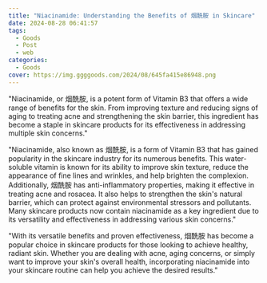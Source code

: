 ```yaml
---
title: "Niacinamide: Understanding the Benefits of 烟酰胺 in Skincare"
date: 2024-08-28 06:41:57
tags:
  - Goods
  - Post
  - web
categories:
  - Goods
cover: https://img.ggggoods.com/2024/08/645fa415e86948.png
---
```


"Niacinamide, or 烟酰胺, is a potent form of Vitamin B3 that offers a wide range of benefits for the skin. From improving texture and reducing signs of aging to treating acne and strengthening the skin barrier, this ingredient has become a staple in skincare products for its effectiveness in addressing multiple skin concerns."

"Niacinamide, also known as 烟酰胺, is a form of Vitamin B3 that has gained popularity in the skincare industry for its numerous benefits. This water-soluble vitamin is known for its ability to improve skin texture, reduce the appearance of fine lines and wrinkles, and help brighten the complexion. Additionally, 烟酰胺 has anti-inflammatory properties, making it effective in treating acne and rosacea. It also helps to strengthen the skin's natural barrier, which can protect against environmental stressors and pollutants. Many skincare products now contain niacinamide as a key ingredient due to its versatility and effectiveness in addressing various skin concerns."

"With its versatile benefits and proven effectiveness, 烟酰胺 has become a popular choice in skincare products for those looking to achieve healthy, radiant skin. Whether you are dealing with acne, aging concerns, or simply want to improve your skin's overall health, incorporating niacinamide into your skincare routine can help you achieve the desired results."
